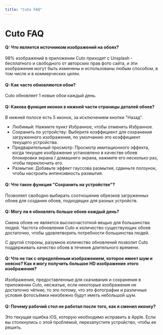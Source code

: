 ```yaml
---
title: "Cuto FAQ"
---
```


# Cuto FAQ

#### Q: Что является источником изображений на обоях?

98% изображений в приложении Cuto приходят с Unsplash - бесплатного и свободного от авторских прав фото сайта, и эти изображения могут быть изменены и использованы любым способом, в том числе и в коммерческих целях.


#### Q: Как часто обновляются обои?

Cuto обновляет 1 новые обои каждый день.


#### Q: Какова функция иконок в нижней части страницы деталей обоев?

В нижней полосе есть 5 иконок, за исключением кнопки "Назад".

* Любимый: Нажмите пункт Избранное, чтобы отменить Избранное.
* Сохранить по устройству: Выберите коэффициент для сохранения загруженного изображения, по умолчанию это коэффициент текущего устройства.
* Предварительный просмотр: Просмотр имитационного эффекта, когда текущее изображение установлено в качестве обоев блокировки экрана / домашнего экрана, нажмите его несколько раз, чтобы переключить его.
* Размытие: Добавьте эффект гауссова размытия, сдвиньте ползунок, чтобы настроить интенсивность размытия.


#### Q: Что такое функция "Сохранить на устройстве"?

Позволяет свободно выбирать соотношение обрезков загруженных обоев для создания обоев, подходящих для разных устройств.


#### Q: Могу ли я обновлять больше обоев каждый день?

Смена обоев не является высокочастотной вещью для большинства людей. Частота обновления Cuto и количество существующих обоев достаточно, чтобы удовлетворить потребности большинства людей.

С другой стороны, разумное количество обновлений позволит Cuto поддерживать качество обоев в течение длительного времени.


#### Q: Что не так с определённым изображением, которое имеет шум и неясно? Как я могу получить большое HD изображение этого изображения?

Изображения, предоставленные для скачивания и сохранения в приложении Cuto, несжатые, если некоторые изображения не достаточно чёткие, то это потому, что это фотографии и различные условия фотосъёмки неизбежно будут иметь небольшой шум.



#### Q: Почему рабочий стол не работал после того, как я сменил иконку?

Это текущая ошибка iOS, которую необходимо исправить в Apple. Если вы столкнулись с этой проблемой, перезапустите устройство, чтобы ее решить.